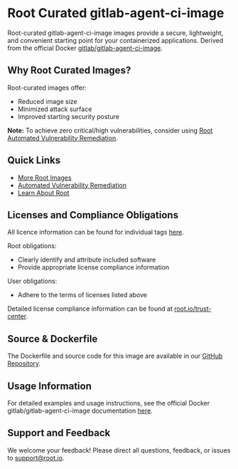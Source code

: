 # Root Curated gitlab-agent-ci-image

Root-curated gitlab-agent-ci-image images provide a secure, lightweight, and convenient starting point for your containerized applications. Derived from the official Docker [gitlab/gitlab-agent-ci-image](https://hub.docker.com/r/gitlab/gitlab-agent-ci-image).

## Why Root Curated Images?
Root-curated images offer:
- Reduced image size
- Minimized attack surface
- Improved starting security posture

**Note:** To achieve zero critical/high vulnerabilities, consider using [Root Automated Vulnerability Remediation](https://app.root.io).

## Quick Links
- [More Root Images](https://images.root.io)
- [Automated Vulnerability Remediation](https://app.root.io)
- [Learn About Root](https://www.root.io)

## Licenses and Compliance Obligations
All licence information can be found for individual tags [here](https://github.com/rootio-avr/public-image-catalog/tree/main/debian/gitlab-agent-ci-image/).

Root obligations:
- Clearly identify and attribute included software
- Provide appropriate license compliance information

User obligations:
- Adhere to the terms of licenses listed above

Detailed license compliance information can be found at [root.io/trust-center](https://root.io/trust-center).

## Source & Dockerfile
The Dockerfile and source code for this image are available in our [GitHub Repository](https://github.com/rootio-avr/public-image-catalog/tree/main/debian/gitlab-agent-ci-image/).

## Usage Information
For detailed examples and usage instructions, see the official Docker gitlab/gitlab-agent-ci-image documentation [here](https://hub.docker.com/r/gitlab/gitlab-agent-ci-image).

## Support and Feedback
We welcome your feedback! Please direct all questions, feedback, or issues to [support@root.io](mailto:support@root.io).